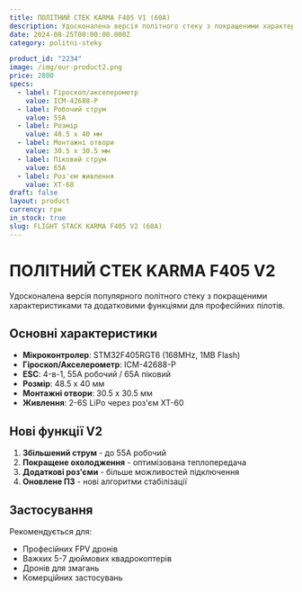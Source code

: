 ```yaml
---
title: ПОЛІТНИЙ СТЕК KARMA F405 V1 (60A)
description: Удосконалена версія політного стеку з покращеними характеристиками
date: 2024-08-25T00:00:00.000Z
category: politni-steky

product_id: "2234"
image: /img/our-product2.png
price: 2800
specs:
  - label: Гіроскоп/акселерометр
    value: ICM-42688-P
  - label: Робочий струм
    value: 55А
  - label: Розмір
    value: 48.5 x 40 мм
  - label: Монтажні отвори
    value: 30.5 x 30.5 мм
  - label: Піковий струм
    value: 65А
  - label: Роз'єм живлення
    value: XT-60
draft: false
layout: product
currency: грн
in_stock: true
slug: FLIGHT STACK KARMA F405 V2 (60A)
---
```


# ПОЛІТНИЙ СТЕК KARMA F405 V2

Удосконалена версія популярного політного стеку з покращеними характеристиками та додатковими функціями для професійних пілотів.

## Основні характеристики

- **Мікроконтролер**: STM32F405RGT6 (168MHz, 1MB Flash)
- **Гіроскоп/Акселерометр**: ICM-42688-P
- **ESC**: 4-в-1, 55А робочий / 65А піковий
- **Розмір**: 48.5 x 40 мм
- **Монтажні отвори**: 30.5 x 30.5 мм
- **Живлення**: 2-6S LiPo через роз'єм XT-60

## Нові функції V2

1. **Збільшений струм** - до 55А робочий
2. **Покращене охолодження** - оптимізована теплопередача
3. **Додаткові роз'єми** - більше можливостей підключення
4. **Оновлене ПЗ** - нові алгоритми стабілізації

## Застосування

Рекомендується для:

- Професійних FPV дронів
- Важких 5-7 дюймових квадрокоптерів
- Дронів для змагань
- Комерційних застосувань
